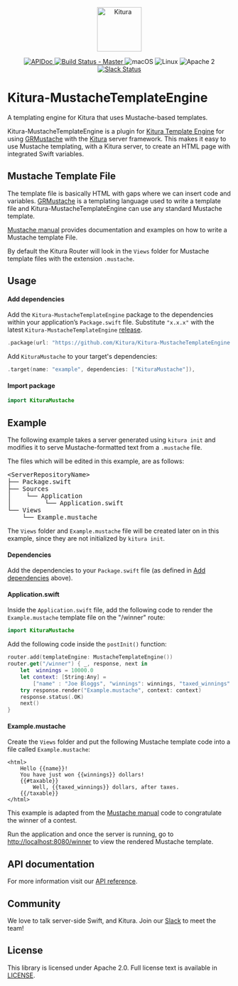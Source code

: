 <p align="center">
    <a href="http://kitura.dev/">
    <img src="https://raw.githubusercontent.com/Kitura/Kitura/master/Sources/Kitura/resources/kitura-bird.svg?sanitize=true" height="100" alt="Kitura">
    </a>
</p>

<p align="center">
    <a href="https://kitura.github.io/Kitura-MustacheTemplateEngine/index.html">
    <img src="https://img.shields.io/badge/apidoc-KituraMustacheTemplateEngine-1FBCE4.svg?style=flat" alt="APIDoc">
    </a>
    <a href="https://travis-ci.org/Kitura/Kitura-MustacheTemplateEngine">
    <img src="https://travis-ci.org/Kitura/Kitura-MustacheTemplateEngine.svg?branch=master" alt="Build Status - Master">
    </a>
    <img src="https://img.shields.io/badge/os-macOS-green.svg?style=flat" alt="macOS">
    <img src="https://img.shields.io/badge/os-linux-green.svg?style=flat" alt="Linux">
    <img src="https://img.shields.io/badge/license-Apache2-blue.svg?style=flat" alt="Apache 2">
    <a href="http://swift-at-ibm-slack.mybluemix.net/">
    <img src="http://swift-at-ibm-slack.mybluemix.net/badge.svg" alt="Slack Status">
    </a>
</p>

# Kitura-MustacheTemplateEngine
A templating engine for Kitura that uses Mustache-based templates.

Kitura-MustacheTemplateEngine is a plugin for [Kitura Template Engine](https://github.com/Kitura/Kitura-TemplateEngine.git) for using [GRMustache](https://github.com/Kitura/GRMustache.swift.git) with the [Kitura](https://github.com/Kitura/Kitura) server framework. This makes it easy to use Mustache templating, with a Kitura server, to create an HTML page with integrated Swift variables.

## Mustache Template File
The template file is basically HTML with gaps where we can insert code and variables. [GRMustache](https://github.com/Kitura/GRMustache.swift.git) is a templating language used to write a template file and Kitura-MustacheTemplateEngine can use any standard Mustache template.

[Mustache manual](https://mustache.github.io/mustache.5.html) provides documentation and examples on how to write a Mustache template File.

By default the Kitura Router will look in the `Views` folder for Mustache template files with the extension `.mustache`.

## Usage

#### Add dependencies

Add the `Kitura-MustacheTemplateEngine` package to the dependencies within your application’s `Package.swift` file. Substitute `"x.x.x"` with the latest `Kitura-MustacheTemplateEngine` [release](https://github.com/Kitura/Kitura-MustacheTemplateEngine/releases).

```swift
.package(url: "https://github.com/Kitura/Kitura-MustacheTemplateEngine.git", from: "x.x.x")
```

Add `KituraMustache` to your target's dependencies:

```swift
.target(name: "example", dependencies: ["KituraMustache"]),
```

#### Import package

```swift
import KituraMustache
```


## Example
The following example takes a server generated using `kitura init` and modifies it to serve Mustache-formatted text from a `.mustache` file.

The files which will be edited in this example, are as follows:

<pre>
&lt;ServerRepositoryName&gt;
├── Package.swift
├── Sources
│    └── Application
│         └── Application.swift
└── Views
    └── Example.mustache
</pre>

The `Views` folder and `Example.mustache` file will be created later on in this example, since they are not initialized by `kitura init`.

#### Dependencies

Add the dependencies to your `Package.swift` file (as defined in [Add dependencies](#add_dependencies) above).

#### Application.swift
Inside the `Application.swift` file, add the following code to render the `Example.mustache` template file on the "/winner" route:

```swift
import KituraMustache
```

Add the following code inside the `postInit()` function:

```swift
router.add(templateEngine: MustacheTemplateEngine())
router.get("/winner") { _, response, next in
    let  winnings = 10000.0
    let context: [String:Any] =
        ["name" : "Joe Bloggs", "winnings": winnings, "taxed_winnings": winnings * 0.6, "taxable" : true]
    try response.render("Example.mustache", context: context)
    response.status(.OK)
    next()
}
```

#### Example.mustache
Create the `Views` folder and put the following Mustache template code into a file called `Example.mustache`:

```
<html>
    Hello {{name}}!
    You have just won {{winnings}} dollars!
    {{#taxable}}
        Well, {{taxed_winnings}} dollars, after taxes.
    {{/taxable}}
</html>
```
This example is adapted from the [Mustache manual](https://mustache.github.io/mustache.5.html) code to congratulate the winner of a contest.

Run the application and once the server is running, go to [http://localhost:8080/winner](http://localhost:8080/winner) to view the rendered Mustache template.

## API documentation

For more information visit our [API reference](http://kitura.github.io/Kitura-MustacheTemplateEngine/).

## Community

We love to talk server-side Swift, and Kitura. Join our [Slack](http://swift-at-ibm-slack.mybluemix.net/) to meet the team!

## License
This library is licensed under Apache 2.0. Full license text is available in [LICENSE](https://github.com/Kitura/Kitura-MustacheTemplateEngine/blob/master/LICENSE.txt).
